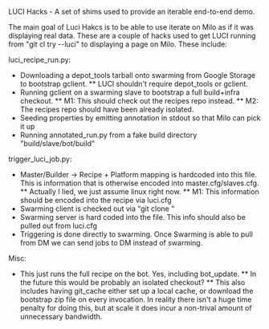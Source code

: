 LUCI Hacks - A set of shims used to provide an iterable end-to-end demo.

The main goal of Luci Hakcs is to be able to use iterate on Milo as if it was
displaying real data.  These are a couple of hacks used to get LUCI running from
"git cl try --luci" to displaying a page on Milo.  These include:

luci_recipe_run.py:
* Downloading a depot_tools tarball onto swarming from Google Storage to bootstrap gclient.
** LUCI shouldn't require depot_tools or gclient.
* Running gclient on a swarming slave to bootstrap a full build+infra checkout.
** M1: This should check out the recipes repo instead.
** M2: The recipes repo should have been already isolated.
* Seeding properties by emitting annotation in stdout so that Milo can pick it
  up
* Running annotated_run.py from a fake build directory "build/slave/bot/build"

trigger_luci_job.py:
* Master/Builder -> Recipe + Platform mapping is hardcoded into this file.  This
  is information that is otherwise encoded into master.cfg/slaves.cfg.
** Actually I lied, we just assume linux right now.
** M1: This information should be encoded into the recipe via luci.cfg
* Swarming client is checked out via "git clone <swarming repo>"
* Swarming server is hard coded into the file.  This info should also be pulled
  out from luci.cfg
* Triggering is done directly to swarming.  Once Swarming is able to pull from
  DM we can send jobs to DM instead of swarming.


Misc:
* This just runs the full recipe on the bot.  Yes, including bot_update.
** In the future this would be probably an isolated checkout?
** This also includes having git_cache either set up a local cache, or download
   the bootstrap zip file on every invocation.  In reality there isn't a huge
   time penalty for doing this, but at scale it does incur a non-trival amount of
   unnecessary bandwidth.
